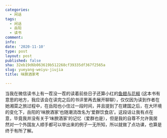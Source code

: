 ```yaml
---
categories:
  - 闲话
tags:
  - 闲话
  - 岳阳
  - 读书
comment: 
info: 
date: '2020-11-10'
type: post
layout: post
published: false
sha: 32eb19d6b063619b512268cf39335df367f2565a
slug: yueyang-weiyu-jiujia
title: 味腴酒家考

---
```

当我在微信读书上有一茬没一茬的读着前些日子还算小红的[鱼翅与花椒](https://book.douban.com/subject/30183051/) (这本书有意思的地方，我应该会在读完之后的书评里再去展开聊聊），仅仅因为读到作者在她湘菜之旅过程中，在岳阳也小住过一段时间，并且提到了在建国之后，在大环境的变化下，岳阳的‘味腴酒家’也随潮流改名为‘爱群饮食店’。这段话让我有点在意，毕竟我并没有关于‘味腴酒家’的记忆（爱群也是），但是我的自尊不允许我居然对一个外国友人顺手都可以举出来的例子一无所知，所以就做了点功课，也算是终于有所了解。


